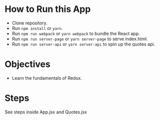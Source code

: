 # How to Run this App
  * Clone repository.
  * Run `npm install` or `yarn`.
  * Run `npm run webpack` or `yarn webpack` to bundle the React app.
  * Run `npm run server-page` or `yarn server-page` to serve index.html.
  * Run `npm run server-api` or `yarn server-api` to spin up the quotes api.

# Objectives
  * Learn the fundamentals of Redux.

# Steps

See steps inside App.jsx and Quotes.jsx